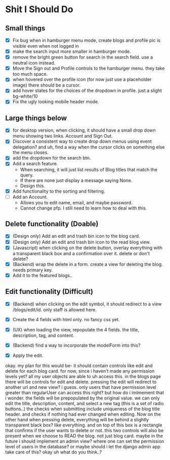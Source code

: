 # Shit I Should Do

## Small things
- [x] Fix bug when in hamburger menu mode, create blogs and profile pic is visible even when not logged in
- [x] make the search input more smaller in hamburger mode.
- [x] remove the bright green button for search in the search field. use a neutral icon instead.
- [x] Move the Sign out and Profile controls to the hamburger menu. they take too much space.
- [x] when hovered over the profile icon (for now just use a placeholder image) there should be a cursor.
- [x] add hover states for the choices of the dropdown in profile. just a slight bg-white/10
- [x] Fix the ugly looking mobile header mode.

## Large things below
- [x] for desktop version, when clicking, it should have a small drop down menu showing two links. Account and Sign Out.
- [x] Discover a consistent way to create drop down menus using event delegation? and uh, find a way when the cursor clicks on something else the menu closes.
- [x] add the dropdown for the search btn.
- [x] Add a search feature.
    - When searching, it will just list results of Blog titles that match the query.
    - If there are none just display a message saying None.
    - Design this.
- [x] Add functionality to the sorting and filtering.
- [ ] Add an Account.
    - Allows you to edit name, email, and maybe password.
    - Cannot change pfp. I still need to learn how to deal with this.

## Delete functionality (Doable)
- [x] (Design only) Add an edit and trash bin icon to the blog card.
- [x] (Design only) Add an edit and trash bin icon to the read blog view.
- [x] (Javascript) when clicking on the delete button, overlay everything with a transparent black box and a confirmation over it. delete or don't delete?
- [x] (Backend) wrap the delete in a form. create a view for deleting the blog. needs primary key.
- [x] Add it to the featured blogs..

## Edit functionality (Difficult)
- [x] (Backend) when clicking on the edit symbol, it should redirect to a view /blogs/edit/id. only staff is allowed here.
- [x] Create the 4 fields with html only. no fancy css yet.
- [x] (UX) when loading the view, repopulate the 4 fields. the title, description, tag, and content.
- [x] (Backend) find a way to incorporate the modelForm into this?
- [x] Apply the edit.








okay. my plan for this would be-
it should contain controls like edit and delete for each blog card. for now, since i haven't made any permission levels yet? all my user objects are able to uh access this.
in the blogs page there will be controls for edit and delete. pressing the edit will redirect to another url and new view? i guess.
only users that have permission level greater than regularUser can access this right? but how do i imlmement that i wonder.
the fields will be prepopulated by the original value.
we can only edit the title, description, content, and select a new tag (this is a set of radio buttons..)
the checks when submitting include uniqueness of the blog title header. and checks if nothing had ever changed when editing.
Now on the other hand when pressing delete, everything will be behind a slightly transparent black box? like everything. and on top of this box is a rectangle that confirms if the user wants to delete or not.
this two controls will also be present when we choose to READ the blog. not just blog card.
maybe in the future i should implement an admin view? where one can set the permission level of users in the database?
or maybe should i let the django admin app take care of this?
okay uh what do you think..?
